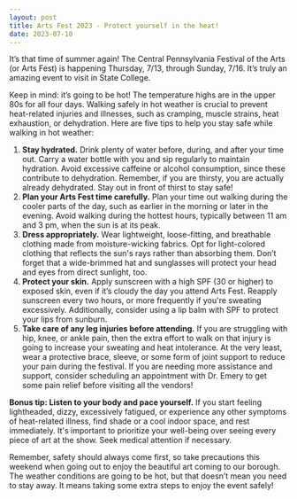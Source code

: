 ```yaml
---
layout: post
title: Arts Fest 2023 - Protect yourself in the heat!
date: 2023-07-10
---
```


It’s that time of summer again! The Central Pennsylvania Festival of the Arts (or Arts Fest) is happening Thursday, 7/13, through Sunday, 7/16. It’s truly an amazing event to visit in State College.

Keep in mind: it’s going to be hot! The temperature highs are in the upper 80s for all four days. Walking safely in hot weather is crucial to prevent heat-related injuries and illnesses, such as cramping, muscle strains, heat exhaustion, or dehydration. Here are five tips to help you stay safe while walking in hot weather:

1. **Stay hydrated.** Drink plenty of water before, during, and after your time out. Carry a water bottle with you and sip regularly to maintain hydration. Avoid excessive caffeine or alcohol consumption, since these contribute to dehydration. Remember, if you are thirsty, you are actually already dehydrated. Stay out in front of thirst to stay safe!
2. **Plan your Arts Fest time carefully.** Plan your time out walking during the cooler parts of the day, such as earlier in the morning or later in the evening. Avoid walking during the hottest hours, typically between 11 am and 3 pm, when the sun is at its peak.
3. **Dress appropriately.** Wear lightweight, loose-fitting, and breathable clothing made from moisture-wicking fabrics. Opt for light-colored clothing that reflects the sun's rays rather than absorbing them. Don’t forget that a wide-brimmed hat and sunglasses will protect your head and eyes from direct sunlight, too.
4. **Protect your skin.** Apply sunscreen with a high SPF (30 or higher) to exposed skin, even if it’s cloudy the day you attend Arts Fest. Reapply sunscreen every two hours, or more frequently if you're sweating excessively. Additionally, consider using a lip balm with SPF to protect your lips from sunburn.
5. **Take care of any leg injuries before attending.** If you are struggling with hip, knee, or ankle pain, then the extra effort to walk on that injury is going to increase your sweating and heat intolerance. At the very least, wear a protective brace, sleeve, or some form of joint support to reduce your pain during the festival. If you are needing more assistance and support, consider scheduling an appointment with Dr. Emery to get some pain relief before visiting all the vendors!

**Bonus tip: Listen to your body and pace yourself.** If you start feeling lightheaded, dizzy, excessively fatigued, or experience any other symptoms of heat-related illness, find shade or a cool indoor space, and rest immediately. It's important to prioritize your well-being over seeing every piece of art at the show. Seek medical attention if necessary.

Remember, safety should always come first, so take precautions this weekend when going out to enjoy the beautiful art coming to our borough. The weather conditions are going to be hot, but that doesn’t mean you need to stay away. It means taking some extra steps to enjoy the event safely!

